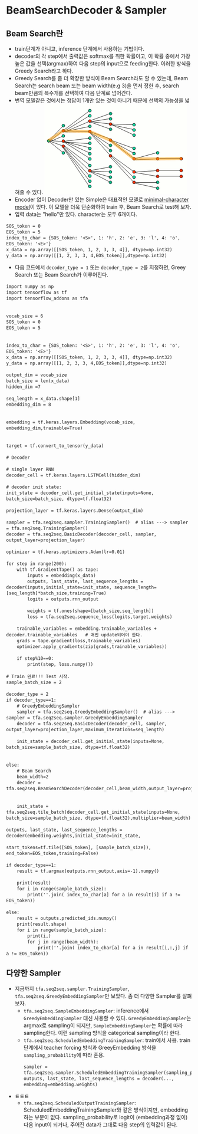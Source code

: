 # BeamSearchDecoder & Sampler

## Beam Search란
- train단계가 아니고, inference 단계에서 사용하는 기법이다.
- decoder의 각 step에서 출력값은 softmax를 취한 확률이고, 이 확률 중에서 가장 높은 값을 선택(argmax)하여 다음 step의 input으로 feeding한다. 이러한 방식을 Greedy Search라고 하다.
- Greedy Search를 좀 더 확장한 방식이 Beam Search라도 할 수 있는데, Beam Search는 search beam 또는 beam width(e.g 3)을 먼저 정한 후, search beam만큼의 복수개를 선택하여 다음 단계로 넘어간다.
- 번역 모델같은 것에서는 정답이 1개만 있는 것이 아니기 때문에 선택의 가능성을 넓혀줄 수 있다.
![decode](./beam-search.png)
- Encoder 없이 Decoder만 있는 Simple은 대표적인 모델로 [minimal-character model](https://gist.github.com/karpathy/d4dee566867f8291f086)이 있다. 이 모델을 더욱 단순화하여 train 후, Beam Search로 test해 보자.
- 입력 data는 "hello"만 있다. character는 모두 6개이다. 
```
SOS_token = 0
EOS_token = 5
index_to_char = {SOS_token: '<S>', 1: 'h', 2: 'e', 3: 'l', 4: 'o', EOS_token: '<E>'}
x_data = np.array([[SOS_token, 1, 2, 3, 3, 4]], dtype=np.int32)
y_data = np.array([[1, 2, 3, 3, 4,EOS_token]],dtype=np.int32)
```

- 다음 코드에서 `decoder_type = 1` 또는 `decoder_type = 2`를 지정하면, Greey Search 또는 Beam Search가 이루어진다.
```
import numpy as np
import tensorflow as tf
import tensorflow_addons as tfa


vocab_size = 6
SOS_token = 0
EOS_token = 5


index_to_char = {SOS_token: '<S>', 1: 'h', 2: 'e', 3: 'l', 4: 'o', EOS_token: '<E>'}
x_data = np.array([[SOS_token, 1, 2, 3, 3, 4]], dtype=np.int32)
y_data = np.array([[1, 2, 3, 3, 4,EOS_token]],dtype=np.int32)

output_dim = vocab_size
batch_size = len(x_data)
hidden_dim =7

seq_length = x_data.shape[1]
embedding_dim = 8


embedding = tf.keras.layers.Embedding(vocab_size, embedding_dim,trainable=True) 


target = tf.convert_to_tensor(y_data)

# Decoder

# single layer RNN
decoder_cell = tf.keras.layers.LSTMCell(hidden_dim)

# decoder init state:
init_state = decoder_cell.get_initial_state(inputs=None, batch_size=batch_size, dtype=tf.float32)
    
projection_layer = tf.keras.layers.Dense(output_dim)

sampler = tfa.seq2seq.sampler.TrainingSampler()  # alias ---> sampler = tfa.seq2seq.TrainingSampler()
decoder = tfa.seq2seq.BasicDecoder(decoder_cell, sampler, output_layer=projection_layer)

optimizer = tf.keras.optimizers.Adam(lr=0.01)

for step in range(200):
    with tf.GradientTape() as tape:
        inputs = embedding(x_data)
        outputs, last_state, last_sequence_lengths = decoder(inputs,initial_state=init_state, sequence_length=[seq_length]*batch_size,training=True)
        logits = outputs.rnn_output
        
        weights = tf.ones(shape=[batch_size,seq_length])
        loss = tfa.seq2seq.sequence_loss(logits,target,weights)
    
    trainable_variables = embedding.trainable_variables + decoder.trainable_variables   # 매번 update되어야 한다.
    grads = tape.gradient(loss,trainable_variables)
    optimizer.apply_gradients(zip(grads,trainable_variables))
    
    if step%10==0:
        print(step, loss.numpy())

# Train 완료!!! Test 시작.
sample_batch_size = 2

decoder_type = 2
if decoder_type==1:
    # GreedyEmbeddingSampler
    sampler = tfa.seq2seq.GreedyEmbeddingSampler()  # alias ---> sampler = tfa.seq2seq.sampler.GreedyEmbeddingSampler
    decoder = tfa.seq2seq.BasicDecoder(decoder_cell, sampler, output_layer=projection_layer,maximum_iterations=seq_length)

    init_state = decoder_cell.get_initial_state(inputs=None, batch_size=sample_batch_size, dtype=tf.float32)

    
else:
    # Beam Search
    beam_width=2
    decoder = tfa.seq2seq.BeamSearchDecoder(decoder_cell,beam_width,output_layer=projection_layer,maximum_iterations=seq_length)
    

    init_state = tfa.seq2seq.tile_batch(decoder_cell.get_initial_state(inputs=None, batch_size=sample_batch_size, dtype=tf.float32),multiplier=beam_width)
    
outputs, last_state, last_sequence_lengths = decoder(embedding.weights,initial_state=init_state,
                                                     start_tokens=tf.tile([SOS_token], [sample_batch_size]), end_token=EOS_token,training=False) 

if decoder_type==1:
    result = tf.argmax(outputs.rnn_output,axis=-1).numpy()
    
    print(result)
    for i in range(sample_batch_size):
        print(''.join( index_to_char[a] for a in result[i] if a != EOS_token))

else:
    result = outputs.predicted_ids.numpy()
    print(result.shape)
    for i in range(sample_batch_size):
        print(i,)
        for j in range(beam_width):
            print(''.join( index_to_char[a] for a in result[i,:,j] if a != EOS_token))
```

## 다양한 Sampler
- 지금까지 `tfa.seq2seq.sampler.TrainingSampler`, `tfa.seq2seq.GreedyEmbeddingSampler`만 보았다. 좀 더 다양한 Sampler를 살펴보자.
	* `tfa.seq2seq.SampleEmbeddingSampler`: inference에서 `GreedyEmbeddingSampler` 대신 사용할 수 있다. `GreedyEmbeddingSampler`는 argmax로 sampling이 되지만, `SampleEmbeddingSampler`는 확률에 따라 sampling한다. 이런 sampling 방식을 categorical sampling이라 한다.
	* `tfa.seq2seq.ScheduledEmbeddingTrainingSampler`: train에서 사용. train단계에서 teacher forcing 방식과 GreeyEmbedding 방식을 `sampling_probability`에 따라 혼용.
		```
		sampler = tfa.seq2seq.sampler.ScheduledEmbeddingTrainingSampler(sampling_probability=0.2)
		outputs, last_state, last_sequence_lengths = decoder(..., embedding=embedding.weights)
		```
- ㅌㅌㅌ
	* `tfa.seq2seq.ScheduledOutputTrainingSampler`: ScheduledEmbeddingTrainingSampler와 같은 방식이지만, embedding하는 부분이 없다. sampling_probability로 logit이 (embedding과정 없이) 다음 input이 되거나, 주어진 data가 그대로 다음 step의 입력값이 된다.


